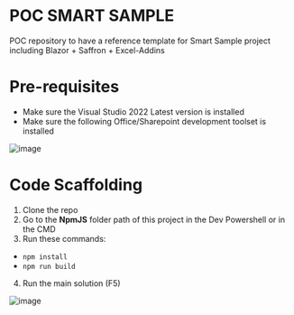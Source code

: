 # POC SMART SAMPLE
POC repository to have a reference template for Smart Sample project including Blazor + Saffron + Excel-Addins

# Pre-requisites
* Make sure the Visual Studio 2022 Latest version is installed
* Make sure the following Office/Sharepoint development toolset is installed

![image](https://github.com/user-attachments/assets/d1ca54f8-f29a-401b-9b8f-272e1a350def)

# Code Scaffolding
1. Clone the repo
2. Go to the **NpmJS** folder path of this project in the Dev Powershell or in the CMD
3. Run these commands:
 - <code>npm install</code>
 - <code>npm run build</code>
4. Run the main solution (F5)

![image](https://github.com/user-attachments/assets/ec2079b1-9cf6-48a7-9f9e-33222c45276b)

